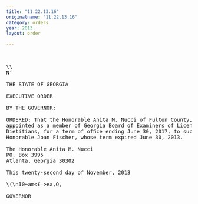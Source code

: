 ```yaml
---
title: "11.22.13.16"
originalname: "11.22.13.16"
category: orders
year: 2013
layout: order

---
```

<pre>
   

\\
N‘

THE STATE OF GEORGIA

EXECUTIVE ORDER

BY THE GOVERNOR:

ORDERED: That the Honorable Anita M. Nucci of Fulton County, Georgia, is
appointed as a member of Georgia Board of Examiners of Licensed
Dietitians, for a term of ofﬁce ending June 30, 2017, to succeed the
Honorable Joan Fischer, whose term expired June 30, 2013.

The Honorable Anita M. Nucci
PO. Box 3995
Atlanta, Georgia 30302

This twenty-second day of November, 2013

\(\nI0~am<£—>ea,Q,

GOVERNOR

</pre>
